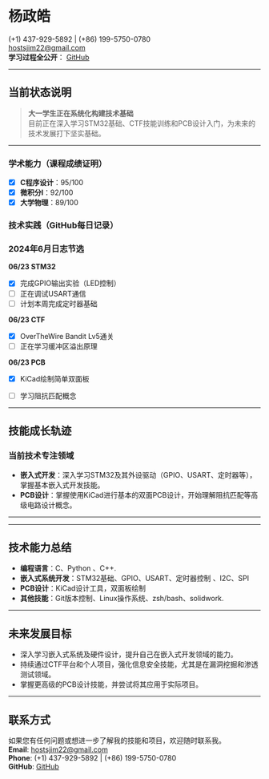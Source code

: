 

# 杨政皓  
 (+1) 437-929-5892 | (+86) 199-5750-0780  
 hostsjim22@gmail.com  
 **学习过程全公开**： [GitHub](https://github.com/TT1nKer)

---

##  当前状态说明  
> **大一学生正在系统化构建技术基础**  
> 目前正在深入学习STM32基础、CTF技能训练和PCB设计入门，为未来的技术发展打下坚实基础。

---



### 学术能力（课程成绩证明）  
- [x] **C程序设计**：95/100
- [x] **微积分I**：92/100
- [x] **大学物理**：89/100

### 技术实践（GitHub每日记录）  


### 2024年6月日志节选

**06/23 STM32**

* [x] 完成GPIO输出实验（LED控制）
* [ ] 正在调试USART通信
* [ ] 计划本周完成定时器基础

**06/23 CTF**

* [x] OverTheWire Bandit Lv5通关
* [ ] 正在学习缓冲区溢出原理

**06/23 PCB**

* [x] KiCad绘制简单双面板
* [ ] 学习阻抗匹配概念



---

##  技能成长轨迹  

### 当前技术专注领域  
- **嵌入式开发**：深入学习STM32及其外设驱动（GPIO、USART、定时器等），掌握基本嵌入式开发技能。    
- **PCB设计**：掌握使用KiCad进行基本的双面PCB设计，开始理解阻抗匹配等高级电路设计概念。

---


---

##  技术能力总结  

- **编程语言**：C、Python 、C++.
- **嵌入式系统开发**：STM32基础、GPIO、USART、定时器控制 、I2C、SPI
- **PCB设计**：KiCad设计工具，双面板绘制    
- **其他技能**：Git版本控制、Linux操作系统、zsh/bash、solidwork.

---

##  未来发展目标  
- 深入学习嵌入式系统及硬件设计，提升自己在嵌入式开发领域的能力。  
- 持续通过CTF平台和个人项目，强化信息安全技能，尤其是在漏洞挖掘和渗透测试领域。  
- 掌握更高级的PCB设计技能，并尝试将其应用于实际项目。

---

##  联系方式  
如果您有任何问题或想进一步了解我的技能和项目，欢迎随时联系我。  
 **Email**: hostsjim22@gmail.com  
 **Phone**: (+1) 437-929-5892 | (+86) 199-5750-0780  
 **GitHub**: [GitHub](https://github.com/TT1nKer)
